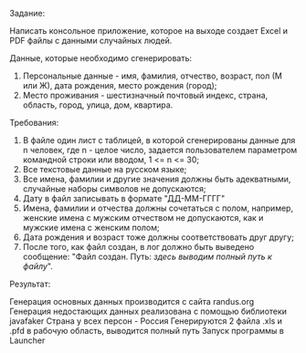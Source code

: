 Задание:

Написать консольное приложение, которое на выходе создает Excel и PDF файлы с данными случайных людей.

Данные, которые необходимо сгенерировать:
1. Персональные данные - имя, фамилия, отчество, возраст, пол (М или Ж), дата рождения, место рождения (город);
2. Место проживания - шестизначный почтовый индекс, страна, область, город, улица, дом, квартира.

Требования:
1) В файле один лист с таблицей, в которой сгенерированы данные для n человек, где n - целое число, задается пользователем параметром командной строки или вводом, 1 <= n <= 30;
2) Все текстовые данные на русском языке;
3) Все имена, фамилии и другие значения должны быть адекватными, случайные наборы символов не допускаются;
4) Дату в файл записывать в формате "ДД-ММ-ГГГГ"
5) Имена, фамилии и отчества должны сочетаться с полом, например, женские имена с мужским отчеством не допускаются, как и мужские имена с женским полом;
6) Дата рождения и возраст тоже должны соответствовать друг другу;
7) После того, как файл создан, в лог должно быть выведено сообщение:
"Файл создан. Путь: *здесь выводим полный путь к файлу*".

Результат:

Генерация основных данных производится с сайта randus.org
Генерация недостающих данных реализована с помощью библиотеки javafaker
Страна у всех персон - Россия
Генерируются 2 файла .xls и .pfd в рабочую область, выводится полный путь
Запуск программы в Launcher